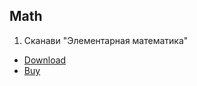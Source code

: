 ## Math
1. Сканави "Элементарная математика"
  * [Download](http://www.enu.kz/repository/repository2014/elementarnaya-matematika.pdf)
  * [Buy](http://www.ozon.ru/context/detail/id/8669872/)

